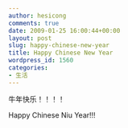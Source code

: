 ```yaml
---
author: hesicong
comments: true
date: 2009-01-25 16:00:44+00:00
layout: post
slug: happy-chinese-new-year
title: Happy Chinese New Year
wordpress_id: 1560
categories:
- 生活
---
```


牛年快乐！！！！

Happy Chinese Niu Year!!!
